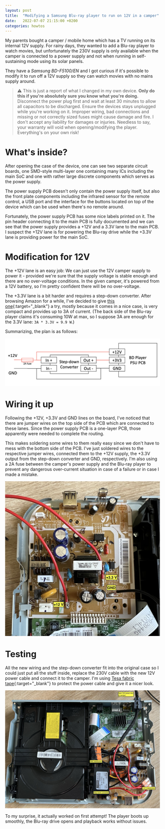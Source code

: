 ```yaml
---
layout: post
title:  "Modifying a Samsung Blu-ray player to run on 12V in a camper"
date:   2022-07-07 21:15:00 +0200
categories: howtos
---
```


My parents bought a camper / mobile home which has a TV running on its internal 12V supply. For rainy days, they wanted to add a Blu-ray player to watch movies, but unfortunately the 230V supply is only available when the camper is connected to a power supply and not when running in self-sustaining mode using its solar panels.

They have a _Samsung BD-F5100/EN_ and I got curious if it's possible to modify it to run off a 12V supply so they can watch movies with no mains supply around.

> :warning: This is just a report of what I changed in my own device. **Only do this if you're absolutely sure you know what you're doing.** Disconnect the power plug first and wait at least 30 minutes to allow all capacitors to be discharged. Ensure the devices stays unplugged while you're working on it. Improper wiring, bad connections and missing or not correctly sized fuses might cause damage and fire. I don't accept any liability for damages or injuries. Needless to say, your warranty will void when opening/modifying the player. Everything's on your own risk!

# What's inside?

After opening the case of the device, one can see two separate circuit boards, one SMD-style multi-layer one containing many ICs including the main SoC and one with rather large discrete components which serves as the power supply.

The power supply PCB doesn't only contain the power supply itself, but also the front plate components including the infrared sensor for the remote control, a USB port and the interface for the buttons located on top of the device which can be used when there's no remote around.

Fortunately, the power supply PCB has some nice labels printed on it. The pin header connecting it to the main PCB is fully documented and we can see that the power supply provides a +12V and a 3.3V lane to the main PCB. I suspect the +12V lane is for powering the Blu-ray drive while the +3.3V lane is providing power for the main SoC.

# Modification for 12V

The +12V lane is an easy job: We can just use the 12V camper supply to power it - provided we're sure that the supply voltage is stable enough and there are no over-voltage conditions. In the given camper, it's powered from a 12V battery, so I'm pretty confident there will be no over-voltage.

The +3.3V lane is a bit harder and requires a step-down converter. After browsing Amazon for a while, I've decided to give [this one](https://www.amazon.de/gp/product/B09DCHWZ2X/){:target="_blank"} a try, mostly because it comes in a nice case, is very compact and provides up to 3A of current. (The back side of the Blu-ray player claims it's consuming 10W at max, so I suppose 3A are enough for the 3.3V lane: `3A * 3.3V = 9.9 W`.)

Summarizing, the plan is as follows:

![Wiring diagram](/assets/2022/07/bd_wiring.png)

# Wiring it up

Following the +12V, +3.3V and GND lines on the board, I've noticed that there are jumper wires on the top side of the PCB which are connected to these lanes. Since the power supply PCB is a one-layer PCB, those apparently were needed to complete the routing.

This makes soldering some wires to them really easy since we don't have to mess with the bottom side of the PCB. I've just soldered wires to the respective jumper wires, connected them to the +12V supply, the +3.3V output from the step-down converter and GND, respectively. I'm also using a 2A fuse between the camper's power supply and the Blu-ray player to prevent any dangerous over-current situation in case of a failure or in case I made a mistake.

![Wires soldered to the power-supply jumper wires](/assets/2022/07/bd_connections.jpg)

# Testing

All the new wiring and the step-down converter fit into the original case so I could just put all the stuff inside, replace the 230V cable with the new 12V power cable and connect it to the camper. I'm using [Tesa fabric tape](https://www.amazon.de/gp/product/B00PAC9OAK/){:target="_blank"} to protect the power cable and give it a nicer look.

![Blu-ray player with installed step-down converter and wiring](/assets/2022/07/bd_complete.jpg)

To my surprise, it actually worked on first attempt! The player boots up smoothly, the Blu-ray drive opens and playback works without issues.
